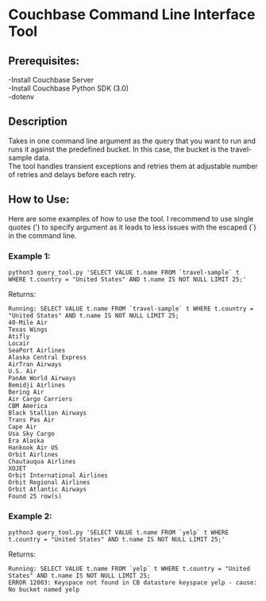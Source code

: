 # Couchbase Command Line Interface Tool

## Prerequisites:
-Install Couchbase Server<br/>
-Install Couchbase Python SDK (3.0)<br/>
-dotenv

## Description
Takes in one command line argument as the query that you want to run and runs it against the predefined bucket. In this case, the bucket is the travel-sample data. <br/>
The tool handles transient exceptions and retries them at adjustable number of retries and delays before each retry. 

## How to Use:
Here are some examples of how to use the tool. I recommend to use single quotes (') to specify argument as it leads to less issues with the escaped (\`) in the command line. 

### Example 1:
```
python3 query_tool.py 'SELECT VALUE t.name FROM `travel-sample` t WHERE t.country = "United States" AND t.name IS NOT NULL LIMIT 25;'
```
Returns:
```
Running: SELECT VALUE t.name FROM `travel-sample` t WHERE t.country = "United States" AND t.name IS NOT NULL LIMIT 25;
40-Mile Air
Texas Wings
Atifly
Locair
SeaPort Airlines
Alaska Central Express
AirTran Airways
U.S. Air
PanAm World Airways
Bemidji Airlines
Bering Air
Air Cargo Carriers
CBM America
Black Stallion Airways
Trans Pas Air
Cape Air
Usa Sky Cargo
Era Alaska
Hankook Air US
Orbit Airlines
Chautauqua Airlines
XOJET
Orbit International Airlines
Orbit Regional Airlines
Orbit Atlantic Airways
Found 25 row(s)
```

### Example 2:
```
python3 query_tool.py 'SELECT VALUE t.name FROM `yelp` t WHERE t.country = "United States" AND t.name IS NOT NULL LIMIT 25;'
```
Returns:
```
Running: SELECT VALUE t.name FROM `yelp` t WHERE t.country = "United States" AND t.name IS NOT NULL LIMIT 25;
ERROR 12003: Keyspace not found in CB datastore keyspace yelp - cause: No bucket named yelp
```
